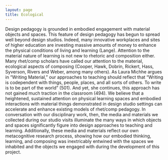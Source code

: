 ```yaml
---
layout: page
title: Ecological
---
```


Design pedagogy is grounded in embodied engagement with material objects and spaces. This feature of design pedagogy has begun to spread well beyond design studios. Indeed, many innovative workplaces and sites of higher education are investing massive amounts of money to enhance the physical conditions of living and learning (Lange). Attention to the material nature of learning is not new to rhetoric and composition either. Many rhet/comp scholars have called our attention to the material, ecological aspects of composing (Cooper, Hawk, Dobrin, Rickert, Hass, Syverson, Rivers and Weber, among many others). As Laura Michhe argues in “Writing Material,” our approaches to teaching should reflect that “Writing is codependent with things, people, places, and all sorts of others. To write is to be part of the world” (501). And yet, she continues, this approach has not gained much traction in the classroom (494). We believe that a heightened, sustained attention on physical learning spaces and embodied interactions with material things demonstrated in design studio settings can accelerate and enhance existing models of rhet/comp pedagogy. In conversation with our disciplinary work, then, the media and materials we collected during our studio visits illuminate the many ways in which objects and spaces significantly figure into design approaches to teaching and learning. Additionally, these media and materials reflect our own metacognitive research process, showing how our embodied thinking, learning, and composing was inextricably entwined with the spaces we inhabited and the objects we engaged with during the development of this project.
